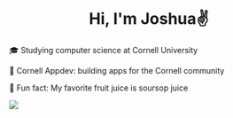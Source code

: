 <div align="center">
  
# Hi, I'm Joshua✌

</div>

🎓 Studying computer science at Cornell University

🔭 Cornell Appdev: building apps for the Cornell community

🍹 Fun fact: My favorite fruit juice is soursop juice

<img src="https://skillicons.dev/icons?i=py,java,ts,js,react,html,css,flask,postgres,graphql,docker,gcp,nodejs,ocaml" />
